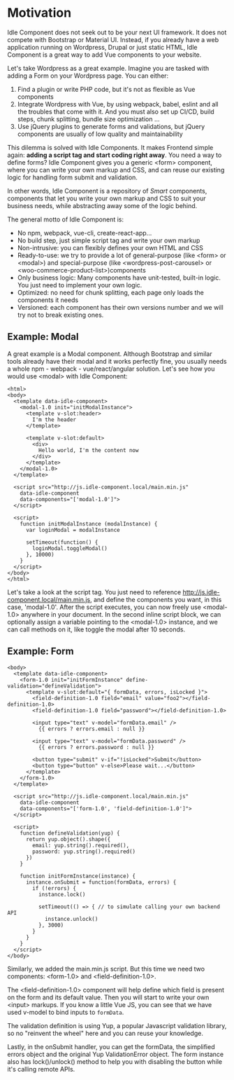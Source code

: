 # Motivation
Idle Component does not seek out to be your next UI framework. It does not compete with Bootstrap or Material UI. Instead, if you already have a web application running on Wordpress, Drupal or just static HTML, Idle Component is a great way to add Vue components to your website.

Let's take Wordpress as a great example. Imagine you are tasked with adding a Form on your Wordpress page. You can either:
1. Find a plugin or write PHP code, but it's not as flexible as Vue components
2. Integrate Wordpress with Vue, by using webpack, babel, eslint and all the troubles that come with it. And you must also set up CI/CD, build steps, chunk splitting, bundle size optimization ...
3. Use jQuery plugins to generate forms and validations, but jQuery components are usually of low quality and maintainability 

This dilemma is solved with Idle Components. It makes Frontend simple again: **adding a script tag and start coding right away**. You need a way to define forms? Idle Component gives you a generic &lt;form&gt; component, where you can write your own markup and CSS, and can reuse our existing logic for handling form submit and validation.

In other words, Idle Component is a repository of *Smart* components, components that let you write your own markup and CSS to suit your business needs, while abstracting away some of the logic behind.

The general motto of Idle Component is:

- No npm, webpack, vue-cli, create-react-app...
- No build step, just simple script tag and write your own markup
- Non-intrusive: you can flexibly defines your own HTML and CSS
- Ready-to-use: we try to provide a lot of general-purpose (like &lt;form&gt; or &lt;modal&gt;) and special-purpose (like &lt;wordpress-post-carousel&gt; or &lt;woo-commerce-product-list&gt;)components
- Only business logic: Many components have unit-tested, built-in logic. You just need to implement your own logic.
- Optimized: no need for chunk splitting, each page only loads the components it needs
- Versioned: each component has their own versions number and we will try not to break existing ones.

## Example: Modal
A great example is a Modal component. Although Bootstrap and similar tools already have their modal and it works perfectly fine, you usually needs a whole npm - webpack - vue/react/angular solution. Let's see how you would use &lt;modal&gt; with Idle Component:

```
<html>
<body>
  <template data-idle-component>
    <modal-1.0 init="initModalInstance">
      <template v-slot:header>
        I'm the header
      </template>

      <template v-slot:default>
        <div>
          Hello world, I'm the content now
        </div>
      </template>
    </modal-1.0>
  </template>

  <script src="http://js.idle-component.local/main.min.js"
    data-idle-component
    data-components="['modal-1.0']">
  </script>

  <script>
    function initModalInstance (modalInstance) {
      var loginModal = modalInstance

      setTimeout(function() {
        loginModal.toggleModal()
      }, 10000)
    }
  </script>
</body>
</html>
```

Let's take a look at the script tag. You just need to reference http://js.idle-component.local/main.min.js, and define the components you want, in this case, 'modal-1.0'. After the script executes, you can now freely use <modal-1.0> anywhere in your document. In the second inline script block, we can optionally assign a variable pointing to the &lt;modal-1.0&gt; instance, and we can call methods on it, like toggle the modal after 10 seconds.

## Example: Form

```
<body>
  <template data-idle-component>
    <form-1.0 init="initFormInstance" define-validation="defineValidation">
      <template v-slot:default="{ formData, errors, isLocked }">
        <field-definition-1.0 field="email" value="foo2"></field-definition-1.0>
        <field-definition-1.0 field="password"></field-definition-1.0>

        <input type="text" v-model="formData.email" />
          {{ errors ? errors.email : null }}

        <input type="text" v-model="formData.password" />
          {{ errors ? errors.password : null }}

        <button type="submit" v-if="!isLocked">Submit</button>
        <button type="button" v-else>Please wait...</button>
      </template>
    </form-1.0>
  </template>

  <script src="http://js.idle-component.local/main.min.js"
    data-idle-component
    data-components="['form-1.0', 'field-definition-1.0']">
  </script>

  <script>
    function defineValidation(yup) {
      return yup.object().shape({
        email: yup.string().required(),
        password: yup.string().required()
      })
    }

    function initFormInstance(instance) {
      instance.onSubmit = function(formData, errors) {
        if (!errors) {
          instance.lock()

          setTimeout(() => { // to simulate calling your own backend API
            instance.unlock()
          }, 3000)
        }
      }
    }
  </script>
</body>
```

Similarly, we added the main.min.js script. But this time we need two components: &lt;form-1.0&gt; and &lt;field-definition-1.0&gt;.

The &lt;field-definition-1.0&gt; component will help define which field is present on the form and its default value. Then you will start to write your own &lt;input&gt; markups. If you know a little Vue JS, you can see that we have used v-model to bind inputs to `formData`.

The validation definition is using Yup, a popular Javascript validation library, so no "reinvent the wheel" here and you can reuse your knowledge.

Lastly, in the onSubmit handler, you can get the formData, the simplified errors object and the original Yup ValidationError object. The form instance also has lock()/unlock() method to help you with disabling the button while it's calling remote APIs.
